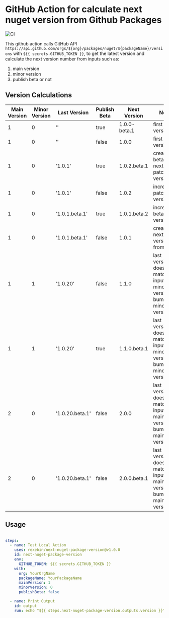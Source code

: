 # GitHub Action for calculate next nuget version from Github Packages

![CI](https://github.com/rexebin/next-nuget-package-version/actions/workflows/ci.yml/badge.svg)

This github action calls GitHub API `https://api.github.com/orgs/${org}/packages/nuget/${packageName}/versions` with `${{ secrets.GITHUB_TOKEN }}`, to get the latest version and calculate the next version number from inputs such as:

1. main version
2. minor version
3. publish beta or not

## Version Calculations

|Main Version|Minor Version|Last Version|Publish Beta|Next Version| Note
|---------|------|----|----|-|-
|1|0|''|true|1.0.0-beta.1| first version
|1|0|''|false|1.0.0|first version
|1|0|'1.0.1'|true|1.0.2.beta.1| create beta 1 for next patch version
|1|0|'1.0.1'|false|1.0.2| increment patch version
|1|0|'1.0.1.beta.1'|true|1.0.1.beta.2| increment beta version
|1|0|'1.0.1.beta.1'|false|1.0.1| create next version from beta
|1|1|'1.0.20'|false|1.1.0|last version doesn't match input minor version, bump minor version
|1|1|'1.0.20'|true|1.1.0.beta.1|last version doesn't match input minor version, bump minor version
|2|0|'1.0.20.beta.1'|false|2.0.0|last version doesn't match input main version, bump main version
|2|0|'1.0.20.beta.1'|false|2.0.0.beta.1|last version doesn't match input main version, bump main version

## Usage

```yaml

steps:  
  - name: Test Local Action
    uses: rexebin/next-nuget-package-version@v1.0.0
    id: next-nuget-package-version    
    env: 
      GITHUB_TOKEN: ${{ secrets.GITHUB_TOKEN }}
    with:
      org: YourOrgName
      packageName: YourPackageName
      mainVersion: 1
      minorVersion: 0
      publishBeta: false

  - name: Print Output
    id: output
    run: echo "${{ steps.next-nuget-package-version.outputs.version }}"

```
